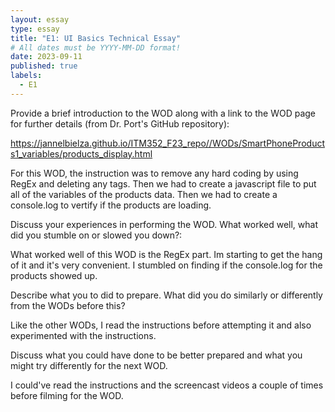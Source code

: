```yaml
---
layout: essay
type: essay
title: "E1: UI Basics Technical Essay"
# All dates must be YYYY-MM-DD format!
date: 2023-09-11
published: true
labels:
  - E1
---
```


Provide a brief introduction to the WOD along with a link to the WOD page for further details (from Dr. Port's GitHub repository):

https://jannelbielza.github.io/ITM352_F23_repo//WODs/SmartPhoneProducts1_variables/products_display.html

For this WOD, the instruction was to remove any hard coding by using RegEx and deleting any tags. Then we had to create a javascript file to put all of the variables of the products data. Then we had to create a console.log to vertify if the products are loading.

Discuss your experiences in performing the WOD. What worked well, what did you stumble on or slowed you down?:

What worked well of this WOD is the RegEx part. Im starting to get the hang of it and it's very convenient. I stumbled on finding if the console.log for the products showed up.

Describe what you to did to prepare. What did you do similarly or differently from the WODs before this?

Like the other WODs, I read the instructions before attempting it and also experimented with the instructions. 

Discuss what you could have done to be better prepared and what you might try differently for the next WOD.

I could've read the instructions and the screencast videos a couple of times before filming for the WOD.

